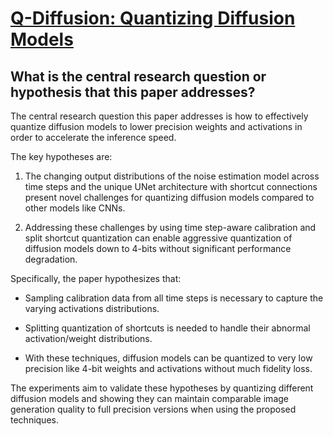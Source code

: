 # [Q-Diffusion: Quantizing Diffusion Models](https://arxiv.org/abs/2302.04304)

## What is the central research question or hypothesis that this paper addresses?

 The central research question this paper addresses is how to effectively quantize diffusion models to lower precision weights and activations in order to accelerate the inference speed. 

The key hypotheses are:

1) The changing output distributions of the noise estimation model across time steps and the unique UNet architecture with shortcut connections present novel challenges for quantizing diffusion models compared to other models like CNNs.

2) Addressing these challenges by using time step-aware calibration and split shortcut quantization can enable aggressive quantization of diffusion models down to 4-bits without significant performance degradation.

Specifically, the paper hypothesizes that:

- Sampling calibration data from all time steps is necessary to capture the varying activations distributions. 

- Splitting quantization of shortcuts is needed to handle their abnormal activation/weight distributions.

- With these techniques, diffusion models can be quantized to very low precision like 4-bit weights and activations without much fidelity loss.

The experiments aim to validate these hypotheses by quantizing different diffusion models and showing they can maintain comparable image generation quality to full precision versions when using the proposed techniques.
